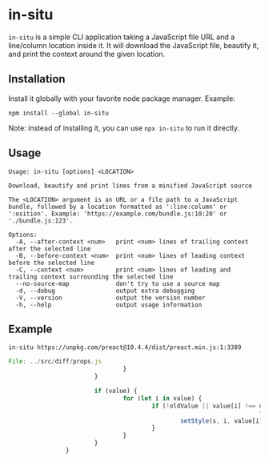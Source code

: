 # in-situ

`in-situ` is a simple CLI application taking a JavaScript file URL and a line/column location inside
it. It will download the JavaScript file, beautify it, and print the context around the given
location.

## Installation

Install it globally with your favorite node package manager. Example:

```
npm install --global in-situ
```

Note: instead of installing it, you can use `npx in-situ` to run it directly.

## Usage

```
Usage: in-situ [options] <LOCATION>

Download, beautify and print lines from a minified JavaScript source

The <LOCATION> argument is an URL or a file path to a JavaScript bundle, followed by a location formatted as ':line:column' or ':osition'. Example: 'https://example.com/bundle.js:10:20' or './bundle.js:123'.

Options:
  -A, --after-context <num>   print <num> lines of trailing context after the selected line
  -B, --before-context <num>  print <num> lines of leading context before the selected line
  -C, --context <num>         print <num> lines of leading and trailing context surrounding the selected line
  --no-source-map             don't try to use a source map
  -d, --debug                 output extra debugging
  -V, --version               output the version number
  -h, --help                  output usage information
```

## Example

```
in-situ https://unpkg.com/preact@10.4.4/dist/preact.min.js:1:3389
```

```js
File: ../src/diff/props.js
                                }
                        }

                        if (value) {
                                for (let i in value) {
                                        if (!oldValue || value[i] !== oldValue[i]) {
                                                                      ^
                                                setStyle(s, i, value[i]);
                                        }
                                }
                        }
                }
```
